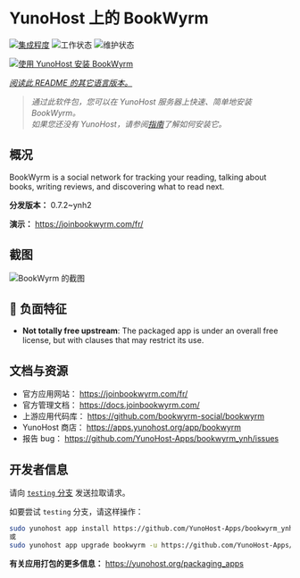 <!--
注意：此 README 由 <https://github.com/YunoHost/apps/tree/master/tools/readme_generator> 自动生成
请勿手动编辑。
-->

# YunoHost 上的 BookWyrm

[![集成程度](https://dash.yunohost.org/integration/bookwyrm.svg)](https://dash.yunohost.org/appci/app/bookwyrm) ![工作状态](https://ci-apps.yunohost.org/ci/badges/bookwyrm.status.svg) ![维护状态](https://ci-apps.yunohost.org/ci/badges/bookwyrm.maintain.svg)

[![使用 YunoHost 安装 BookWyrm](https://install-app.yunohost.org/install-with-yunohost.svg)](https://install-app.yunohost.org/?app=bookwyrm)

*[阅读此 README 的其它语言版本。](./ALL_README.md)*

> *通过此软件包，您可以在 YunoHost 服务器上快速、简单地安装 BookWyrm。*  
> *如果您还没有 YunoHost，请参阅[指南](https://yunohost.org/install)了解如何安装它。*

## 概况

BookWyrm is a social network for tracking your reading, talking about books, writing reviews, and discovering what to read next.


**分发版本：** 0.7.2~ynh2

**演示：** <https://joinbookwyrm.com/fr/>

## 截图

![BookWyrm 的截图](./doc/screenshots/screenshot-bookwyrm.jpg)

## :red_circle: 负面特征

- **Not totally free upstream**: The packaged app is under an overall free license, but with clauses that may restrict its use.

## 文档与资源

- 官方应用网站： <https://joinbookwyrm.com/fr/>
- 官方管理文档： <https://docs.joinbookwyrm.com/>
- 上游应用代码库： <https://github.com/bookwyrm-social/bookwyrm>
- YunoHost 商店： <https://apps.yunohost.org/app/bookwyrm>
- 报告 bug： <https://github.com/YunoHost-Apps/bookwyrm_ynh/issues>

## 开发者信息

请向 [`testing` 分支](https://github.com/YunoHost-Apps/bookwyrm_ynh/tree/testing) 发送拉取请求。

如要尝试 `testing` 分支，请这样操作：

```bash
sudo yunohost app install https://github.com/YunoHost-Apps/bookwyrm_ynh/tree/testing --debug
或
sudo yunohost app upgrade bookwyrm -u https://github.com/YunoHost-Apps/bookwyrm_ynh/tree/testing --debug
```

**有关应用打包的更多信息：** <https://yunohost.org/packaging_apps>
